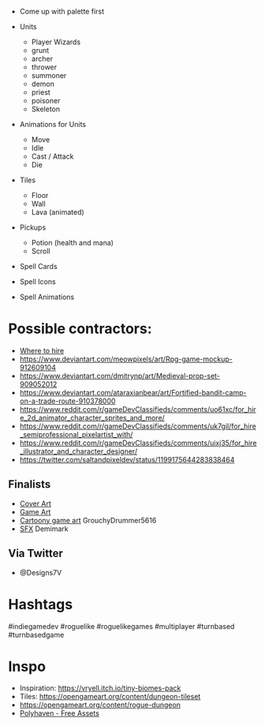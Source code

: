 - Come up with palette first

- Units
    - Player Wizards
    - grunt
    - archer
    - thrower
    - summoner
    - demon
    - priest
    - poisoner
    - Skeleton
- Animations for Units
    - Move
    - Idle
    - Cast / Attack
    - Die
- Tiles
    - Floor
    - Wall
    - Lava (animated)
- Pickups
    - Potion (health and mana)
    - Scroll
- Spell Cards
- Spell Icons
- Spell Animations


# Possible contractors:
- [Where to hire](https://www.reddit.com/r/gamedev/wiki/index#wiki_where_to_hire_an_artist)
- https://www.deviantart.com/meowpixels/art/Rpg-game-mockup-912609104
- https://www.deviantart.com/dmitrynp/art/Medieval-prop-set-909052012
- https://www.deviantart.com/ataraxianbear/art/Fortified-bandit-camp-on-a-trade-route-910378000
- https://www.reddit.com/r/gameDevClassifieds/comments/uo61xc/for_hire_2d_animator_character_sprites_and_more/
- https://www.reddit.com/r/gameDevClassifieds/comments/uk7gil/for_hire_semiprofessional_pixelartist_with/
- https://www.reddit.com/r/gameDevClassifieds/comments/uixj35/for_hire_illustrator_and_character_designer/
- https://twitter.com/saltandpixeldev/status/1199175644283838464

## Finalists
- [Cover Art](https://www.instagram.com/stories/nefeli_katerinaki/2840939215605844179/)
- [Game Art](https://www.chegameart.com/)
- [Cartoony game art](https://www.reddit.com/chat/channel/16304400_4f8c602c63976403e626aae8568531d21f6d4752) GrouchyDrummer5616
- [SFX](https://www.reddit.com/chat/channel/16304400_23a02bd5fd80a91e3ba376930a15c4473488cc50) Demimark
## Via Twitter
- @Designs7V

# Hashtags
#indiegamedev #roguelike #roguelikegames #multiplayer #turnbased #turnbasedgame 

# Inspo
- Inspiration: https://vryell.itch.io/tiny-biomes-pack
- Tiles: https://opengameart.org/content/dungeon-tileset
- https://opengameart.org/content/rogue-dungeon
- [Polyhaven - Free Assets](https://polyhaven.com/)
